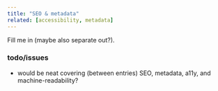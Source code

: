 ```yaml
---
title: "SEO & metadata"
related: [accessibility, metadata]
---
```


Fill me in (maybe also separate out?).

### todo/issues

- would be neat covering (between entries) SEO, metadata, a11y, and machine-readability?
